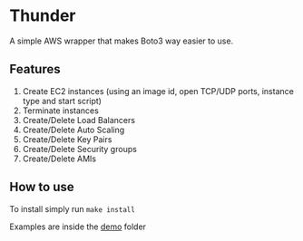 # Thunder

A simple AWS wrapper that makes Boto3 way easier to use.

## Features
1. Create EC2 instances (using an image id, open TCP/UDP ports, instance type and start script)
1. Terminate instances
1. Create/Delete Load Balancers
1. Create/Delete Auto Scaling
1. Create/Delete Key Pairs
1. Create/Delete Security groups
1. Create/Delete AMIs

## How to use

To install simply run `make install`

Examples are inside the [demo](/demo/) folder
